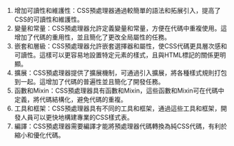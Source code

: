 1. 增加可讀性和維護性：CSS預處理器通過較簡單的語法和拓展引入，提高了CSS的可讀性和維護性。
2. 變量和常量：CSS預處理器允許定義變量和常量，方便在代碼中重複使用。這增加了代碼的重用性，並且簡化了更改全局屬性的任務。
3. 嵌套和層級：CSS預處理器允許嵌套選擇器和屬性，使CSS代碼更具層次感和可讀性。這樣可以更容易地設置特定元素的樣式，且與HTML標記的關係更明顯。
4. 擴展：CSS預處理器提供了擴展機制，可通過引入擴展，將各種樣式規則打包到一起。這增加了代碼的普遍性並且簡化了開發任務。
5. 函數和Mixin：CSS預處理器具有函數和Mixin，這些函數和Mixin可在代碼中定義，將代碼結構化，避免代碼的重複。
6. 工具和框架：CSS預處理器具有不同的工具和框架，通過這些工具和框架，開發人員可以更快地構建專業的CSS樣式表。
7. 編譯：CSS預處理器需要編譯才能將預處理器代碼轉換為純CSS代碼，有利於縮小和優化代碼。